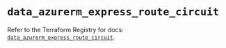 # `data_azurerm_express_route_circuit`

Refer to the Terraform Registry for docs: [`data_azurerm_express_route_circuit`](https://registry.terraform.io/providers/hashicorp/azurerm/3.111.0/docs/data-sources/express_route_circuit).
